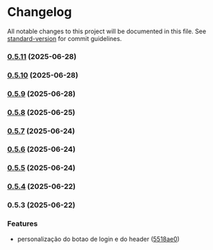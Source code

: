 # Changelog

All notable changes to this project will be documented in this file. See [standard-version](https://github.com/conventional-changelog/standard-version) for commit guidelines.

### [0.5.11](https://github.com/jubureba/frost-wolf-landing/compare/v0.5.10...v0.5.11) (2025-06-28)

### [0.5.10](https://github.com/jubureba/frost-wolf-landing/compare/v0.5.9...v0.5.10) (2025-06-28)

### [0.5.9](https://github.com/jubureba/frost-wolf-landing/compare/v0.5.8...v0.5.9) (2025-06-28)

### [0.5.8](https://github.com/jubureba/frost-wolf-landing/compare/v0.5.7...v0.5.8) (2025-06-25)

### [0.5.7](https://github.com/jubureba/frost-wolf-landing/compare/v0.5.6...v0.5.7) (2025-06-24)

### [0.5.6](https://github.com/jubureba/frost-wolf-landing/compare/v0.5.5...v0.5.6) (2025-06-24)

### [0.5.5](https://github.com/jubureba/frost-wolf-landing/compare/v0.5.4...v0.5.5) (2025-06-24)

### [0.5.4](https://github.com/jubureba/frost-wolf-landing/compare/v0.5.3...v0.5.4) (2025-06-22)

### 0.5.3 (2025-06-22)


### Features

* personalização do botao de login e do header ([5518ae0](https://github.com/jubureba/frost-wolf-landing/commit/5518ae0cc4e1a111445d59a11bc31037fbf7d442))

